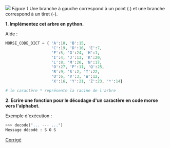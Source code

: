 ![](./Morse-code-tree.svg) 
*Figure 1* 
Une branche à gauche correspond à un point (.) et une branche correspond à un tiret (-).

**1. Implémentez cet arbre en python.**

Aide : 
```Python
MORSE_CODE_DICT = { 'A':10, 'B':15,
                    'C':19, 'D':16, 'E':7,
                    'F':5, 'G':24, 'H':1,
                    'I':4, 'J':13, 'K':20,
                    'L':8, 'M':26, 'N':17,
                    'O':27, 'P':11, 'Q':25,
                    'R':9, 'S':2, 'T':22,
                    'U':6, 'V':3, 'W':12,
                    'X':16, 'Y':21, 'Z':23, '*':14}

# le caractère * représente la racine de l'arbre
```
**2. Ecrire une fonction pour le décodage d'un caractère en code morse vers l'alphabet.**

Exemple d'exécution :

```Python
>>> decode("... --- ...")
Message décodé : S O S
```


[Corrigé](morse_corr.ipynb)